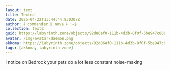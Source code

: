 ```yaml
---
layout: text
title: Texted
date: 2025-04-22T13:44:44.830307Z
author: ⸸ commander ░ nova ⸸ :~$
collection: texts
guid: https://labyrinth.zone/objects/92d86af0-111b-4d3b-8f0f-5be947c86aab
avatar: /img/avatar/daemon.png
akkoma: https://labyrinth.zone/objects/92d86af0-111b-4d3b-8f0f-5be947c86aab
tags: [akkoma, labyrinth-zone]
---
```


<p>I notice on Bedrock your pets do a lot less constant noise-making</p>